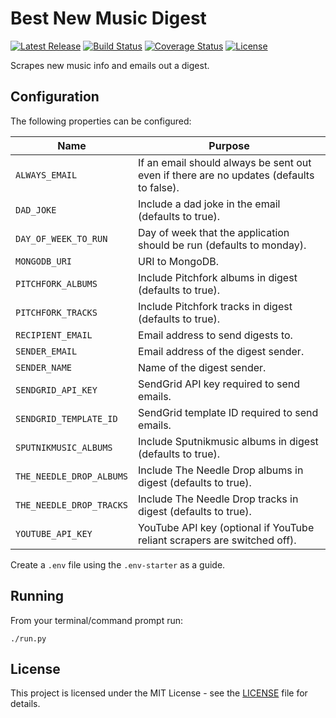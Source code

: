 # Best New Music Digest

[![Latest Release](https://img.shields.io/github/release/vanillaSlice/best-new-music-digest.svg)](https://github.com/vanillaSlice/best-new-music-digest/releases/latest)
[![Build Status](https://img.shields.io/travis/com/vanillaSlice/best-new-music-digest/master.svg)](https://travis-ci.com/vanillaSlice/best-new-music-digest)
[![Coverage Status](https://img.shields.io/coveralls/github/vanillaSlice/best-new-music-digest/master.svg)](https://coveralls.io/github/vanillaSlice/best-new-music-digest?branch=master)
[![License](https://img.shields.io/github/license/vanillaSlice/best-new-music-digest.svg)](LICENSE)

Scrapes new music info and emails out a digest.

## Configuration

The following properties can be configured:

| Name                     | Purpose                                                                                 |
| ------------------------ | --------------------------------------------------------------------------------------- |
| `ALWAYS_EMAIL`           | If an email should always be sent out even if there are no updates (defaults to false). |
| `DAD_JOKE`               | Include a dad joke in the email (defaults to true).                                     |
| `DAY_OF_WEEK_TO_RUN`     | Day of week that the application should be run (defaults to monday).                    |
| `MONGODB_URI`            | URI to MongoDB.                                                                         |
| `PITCHFORK_ALBUMS`       | Include Pitchfork albums in digest (defaults to true).                                  |
| `PITCHFORK_TRACKS`       | Include Pitchfork tracks in digest (defaults to true).                                  |
| `RECIPIENT_EMAIL`        | Email address to send digests to.                                                       |
| `SENDER_EMAIL`           | Email address of the digest sender.                                                     |
| `SENDER_NAME`            | Name of the digest sender.                                                              |
| `SENDGRID_API_KEY`       | SendGrid API key required to send emails.                                               |
| `SENDGRID_TEMPLATE_ID`   | SendGrid template ID required to send emails.                                           |
| `SPUTNIKMUSIC_ALBUMS`    | Include Sputnikmusic albums in digest (defaults to true).                               |
| `THE_NEEDLE_DROP_ALBUMS` | Include The Needle Drop albums in digest (defaults to true).                            |
| `THE_NEEDLE_DROP_TRACKS` | Include The Needle Drop tracks in digest (defaults to true).                            |
| `YOUTUBE_API_KEY`        | YouTube API key (optional if YouTube reliant scrapers are switched off).                |

Create a `.env` file using the `.env-starter` as a guide.

## Running

From your terminal/command prompt run:

```
./run.py
```

## License

This project is licensed under the MIT License - see the [LICENSE](LICENSE) file for details.
